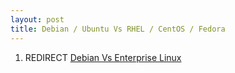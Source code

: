 ```yaml
---
layout: post 
title: Debian / Ubuntu Vs RHEL / CentOS / Fedora
---
```


1.  REDIRECT [Debian Vs Enterprise
    Linux](Debian_Vs_Enterprise_Linux "wikilink")
